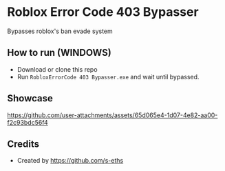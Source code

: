 # Roblox Error Code 403 Bypasser
Bypasses roblox's ban evade system

## How to run (WINDOWS)
- Download or clone this repo
- Run `RobloxErrorCode 403 Bypasser.exe` and wait until bypassed.

## Showcase
https://github.com/user-attachments/assets/65d065e4-1d07-4e82-aa00-f2c93bdc56f4

## Credits
- Created by https://github.com/s-eths
